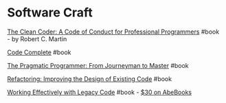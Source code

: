 # Software Craft

[The Clean Coder: A Code of Conduct for Professional Programmers](https://www.goodreads.com/book/show/10284614-the-clean-coder) \#book - by Robert C. Martin

[Code Complete](https://www.goodreads.com/book/show/4845.Code_Complete) \#book

[The Pragmatic Programmer: From Journeyman to Master](https://www.goodreads.com/book/show/4099.The_Pragmatic_Programmer) \#book

[Refactoring: Improving the Design of Existing Code](https://www.goodreads.com/book/show/44936.Refactoring) \#book

[Working Effectively with Legacy Code](https://www.amazon.com/Working-Effectively-Legacy-Michael-Feathers/dp/0131177052) \#book - [$30 on AbeBooks](https://www.abebooks.com/servlet/BookDetailsPL?bi=30309269075&cm_ven=sws&cm_cat=sws&cm_pla=sws&cm_ite=30309269075&clickid=QeeV8g36IxyJTNh0MvSyQWlBUkl1EHVpRyv6RY0&cm_mmc=aff-_-ir-_-353196-_-77798&ref=imprad353196&afn_sr=impact)

